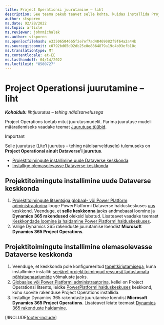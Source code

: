 ```yaml
---
title: Project Operationsi juurutamine – liht
description: See teema pakub teavet selle kohta, kuidas installida Project Operations Lite’i juurutust – tehing näidisarveldusele.
author: stsporen
ms.date: 02/28/2022
ms.topic: article
ms.reviewer: johnmichalak
ms.author: stsporen
ms.openlocfilehash: e33506504665f2e7ef7ad48469082f9f64a2a44b
ms.sourcegitcommit: c0792bd65d92db25e0e8864879a19c4b93efb10c
ms.translationtype: MT
ms.contentlocale: et-EE
ms.lasthandoff: 04/14/2022
ms.locfileid: "8580727"
---
```

# <a name="deploy-project-operations---lite"></a>Project Operationsi juurutamine – liht

_**Kohaldub:** lihtjuurutus – tehing näidisarvelusega_



Project Operations toetab mitut juurutusmudelit. Parima juurutuse mudeli määratlemiseks vaadake teemat [Juurutuse tüübid](determine-deployment-type.md).


> [!IMPORTANT]
> Selle juurutuse (Lite’i juurutus – tehing näidisarveldusele) tulemuseks on **Project Operationsi ainult Dataverse’i juurutus**.

- [Projektitoimingute installimine uude Dataverse keskkonda](#new)
- [Installige olemasolevasse Dataverse keskkonda](#existing)



## <a name="install-project-operations-to-a-new-dataverse-environment"></a><a name="new"></a> Projektitoimingute installimine uude Dataverse keskkonda

1. [Projektitoimingute litsentsiga globaal- või Power Platform administraatorina](/power-platform/admin/global-service-administrators-can-administer-without-license) looge PowerPlatformi Dataverse halduskeskuses [uus](https://admin.powerplatform.com) keskkond. Veenduge, et **selle keskkonna** jaoks andmebaasi loomine ja **Dynamics 365 rakendused** oleksid lubatud. Lisateavet vaadake teemast [Keskkondade loomine ja haldamine Power Platformi halduskeskuses](/power-platform/admin/create-environment#create-an-environment-in-the-power-platform-admin-center).
2. Valige Dynamics 365 rakenduste juurutamise loendist **Microsoft Dynamics 365 Project Operations**.


## <a name="install-project-operations-to-an-existing-dataverse-environment"></a><a name="existing"></a> Projektitoimingute installimine olemasolevasse Dataverse keskkonda
1. Veenduge, et keskkonda pole konfigureeritud [topeltkirjutamisega](/dynamics365/fin-ops-core/dev-itpro/data-entities/dual-write/dual-write-overview), kuna installimine installib [seejärel projektitoimingud ressursi/ ladustamata põhistsenaariumide](project-operations-integrated-deployment-overview.md) võimaluste jaoks.
2. [Globaalse või Power Platformi administraatorina](/power-platform/admin/global-service-administrators-can-administer-without-license), kellel on Project Operationsi litsents, leidke [PowerPlatformi halduskeskuses](https://admin.powerplatform.com) keskkond, kuhu soovite rakenduse Project Operations installida.
3. Installige Dynamics 365 rakenduste juurutamise loendist **Microsoft Dynamics 365 Project Operations**. Lisateavet leiate teemast [Dynamics 365 rakenduste haldamine](/power-platform/admin/manage-apps).




[!INCLUDE[footer-include](../includes/footer-banner.md)]
